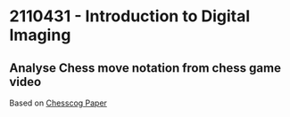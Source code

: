 # 2110431 - Introduction to Digital Imaging

## Analyse Chess move notation from chess game video

Based on [Chesscog Paper](https://georg.woelflein.eu/chesscog/index.html#)
